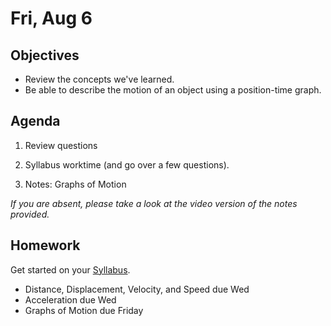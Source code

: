 Fri, Aug 6
=========  

Objectives
------------
- Review the concepts we've learned.
- Be able to describe the motion of an object using a position-time graph.

Agenda  
---------  

 1. Review questions

 3. Syllabus worktime (and go over a few questions).
 4. Notes: Graphs of Motion
 
*If you are absent, please take a look at the video version of the notes provided.*

Homework
-------------  
Get started on your [Syllabus](https://avon.schoology.com/course/5138386902/materials?f=469192557). 

- Distance, Displacement, Velocity, and Speed due Wed
- Acceleration due Wed
- Graphs of Motion due Friday
<!--stackedit_data:
eyJoaXN0b3J5IjpbMTI3MDc2Njk3OSwtNDUyNzE5MTM0LC04ND
QzODY1LC0xMTEzNTg4NzAsMTQ0Mjg2Njk2NSwtOTQwMzIyOTg2
LC03NzgyODgwMjYsNTQ2MzMxODIzLDU2MTYyMjY5OCwtMjExND
A5ODg4NSwtNjgwMjI3NzM5LDIwMzQ1MTY1MzAsMTM0ODAxMjI4
NywxNzQ1NzI4ODAsLTE0MjY0MDc0MDgsMjA3NDYxMjczMCwtMT
UyMjgxNjgxMSw4MDEzNDkyMjEsMTczMDA5MDAzMSw5NTg3MDA1
OF19
-->